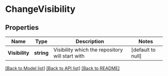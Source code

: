 # ChangeVisibility

## Properties
Name | Type | Description | Notes
------------ | ------------- | ------------- | -------------
**Visibility** | **string** | Visibility which the repository will start with | [default to null]

[[Back to Model list]](../README.md#documentation-for-models) [[Back to API list]](../README.md#documentation-for-api-endpoints) [[Back to README]](../README.md)


